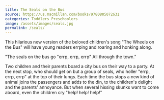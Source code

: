 ```yaml
---
title: The Seals on the Bus
source: https://us.macmillan.com/books/9780805072631
categories: Toddlers Preschoolers
image: /assets/images/seals.jpg
permalink: /seals/
---
```

This hilarious new version of the beloved children's song "The Wheels on the Bus" will have young readers errping and roaring and honking along.

"The seals on the bus go "errp, errp, errp"
All through the town."

Two children and their parents board a city bus on their way to a party. At the next stop, who should get on but a group of seals, who holler "errp, errp, errp" at the top of their lungs. Each time the bus stops a new kind of animal joins the passengers and adds to the din, to the children's delight and the parents' annoyance. But when several hissing skunks want to come aboard, even the children cry "help! help! help!"
